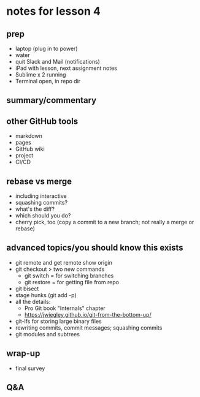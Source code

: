# notes for lesson 4

## prep
- laptop (plug in to power)
- water 
- quit Slack and Mail (notifications)
- iPad with lesson, next assignment notes
- Sublime x 2 running
- Terminal open, in repo dir

## summary/commentary

## other GitHub tools
- markdown
- pages
- GitHub wiki
- project
- CI/CD

## rebase vs merge
- including interactive
- squashing commits?
- what's the diff?
- which should you do?
- cherry pick, too (copy a commit to a new branch; not really a merge or rebase)

## advanced topics/you should know this exists
- git remote and get remote show origin 
- git checkout > two new commands
    + git switch = for switching branches
    + git restore = for getting file from repo
- git bisect
- stage hunks (git add -p)
- all the details:
    + Pro Git book "Internals" chapter
    + https://jwiegley.github.io/git-from-the-bottom-up/
- git-lfs for storing large binary files
- rewriting commits, commit messages; squashing commits
- git modules and subtrees





## wrap-up
- final survey



## Q&A

